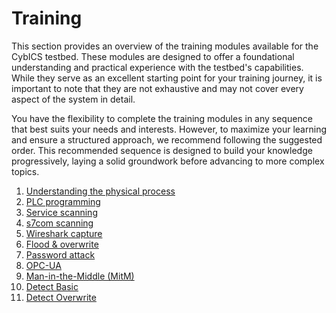 # Training 
This section provides an overview of the training modules available for the CybICS testbed.
These modules are designed to offer a foundational understanding and practical experience with the testbed's capabilities.
While they serve as an excellent starting point for your training journey, it is important to note that they are not exhaustive and may not cover every aspect of the system in detail.

You have the flexibility to complete the training modules in any sequence that best suits your needs and interests.
However, to maximize your learning and ensure a structured approach, we recommend following the suggested order.
This recommended sequence is designed to build your knowledge progressively, laying a solid groundwork before advancing to more complex topics.

1. [Understanding the physical process](physical_process/README.md)
1. [PLC programming](plc_programming/README.md)
1. [Service scanning](scanning/README.md)
1. [s7com scanning](scanning2/README.md)
1. [Wireshark capture](wireshark_capture/README.md)
1. [Flood & overwrite](flood_overwrite/README.md)
1. [Password attack](password_attack/README.md)
1. [OPC-UA](opcua/README.md)
1. [Man-in-the-Middle (MitM)](mitm/README.md)
1. [Detect Basic](detect_basic/README.md)
1. [Detect Overwrite](detect_overwrite/README.md)